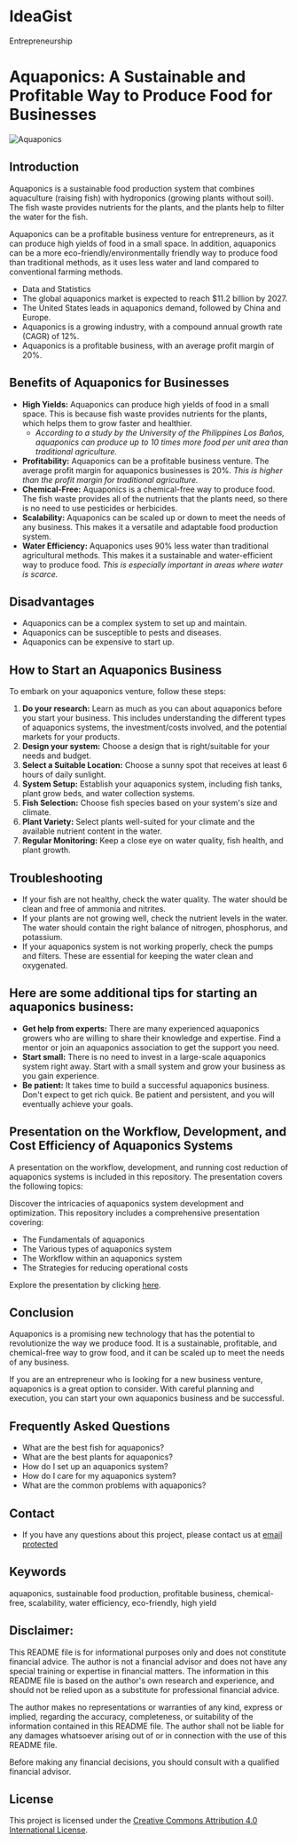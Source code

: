 # IdeaGist
Entrepreneurship 

# Aquaponics: A Sustainable and Profitable Way to Produce Food for Businesses

![Aquaponics](https://assets.new.siemens.com/siemens/assets/api/uuid:7470b8a0-412b-4626-ad30-471c795ac8f5/width:1920/quality:high/7470b8a0-412b-4626-ad30-471c795ac8f5.webp)  <!-- Replace with an actual image link -->

## Introduction

Aquaponics is a sustainable food production system that combines aquaculture (raising fish) with hydroponics (growing plants without soil). The fish waste provides nutrients for the plants, and the plants help to filter the water for the fish.

Aquaponics can be a profitable business venture for entrepreneurs, as it can produce high yields of food in a small space. In addition, aquaponics can be a more eco-friendly/environmentally friendly way to produce food than traditional methods, as it uses less water and land compared to conventional farming methods.

- Data and Statistics
- The global aquaponics market is expected to reach $11.2 billion by 2027.
- The United States leads in aquaponics demand, followed by China and Europe.
- Aquaponics is a growing industry, with a compound annual growth rate (CAGR) of 12%.
- Aquaponics is a profitable business, with an average profit margin of 20%.

## Benefits of Aquaponics for Businesses
- **High Yields:** Aquaponics can produce high yields of food in a small space. This is because fish waste provides nutrients for the plants, which helps them to grow faster and healthier.
  - *According to a study by the University of the Philippines Los Baños, aquaponics can produce up to 10 times more food per unit area than traditional agriculture.*
- **Profitability:** Aquaponics can be a profitable business venture. The average profit margin for aquaponics businesses is 20%. *This is higher than the profit margin for traditional agriculture.*
- **Chemical-Free:** Aquaponics is a chemical-free way to produce food. The fish waste provides all of the nutrients that the plants need, so there is no need to use pesticides or herbicides. 
- **Scalability:** Aquaponics can be scaled up or down to meet the needs of any business. This makes it a versatile and adaptable food production system. 
- **Water Efficiency:** Aquaponics uses 90% less water than traditional agricultural methods. This makes it a sustainable and water-efficient way to produce food. *This is especially important in areas where water is scarce.*

## Disadvantages

- Aquaponics can be a complex system to set up and maintain.
- Aquaponics can be susceptible to pests and diseases.
- Aquaponics can be expensive to start up.

## How to Start an Aquaponics Business

To embark on your aquaponics venture, follow these steps:

1. **Do your research:** Learn as much as you can about aquaponics before you start your business. This includes understanding the different types of aquaponics systems, the investment/costs involved, and the potential markets for your products.
2. **Design your system:** Choose a design that is right/suitable for your needs and budget.
3. **Select a Suitable Location:** Choose a sunny spot that receives at least 6 hours of daily sunlight.
4. **System Setup:** Establish your aquaponics system, including fish tanks, plant grow beds, and water collection systems.
5. **Fish Selection:** Choose fish species based on your system's size and climate.
6. **Plant Variety:** Select plants well-suited for your climate and the available nutrient content in the water.
7. **Regular Monitoring:** Keep a close eye on water quality, fish health, and plant growth.

## Troubleshooting
- If your fish are not healthy, check the water quality. The water should be clean and free of ammonia and nitrites.
- If your plants are not growing well, check the nutrient levels in the water. The water should contain the right balance of nitrogen, phosphorus, and potassium.
- If your aquaponics system is not working properly, check the pumps and filters. These are essential for keeping the water clean and oxygenated.

## Here are some additional tips for starting an aquaponics business:

- **Get help from experts:** There are many experienced aquaponics growers who are willing to share their knowledge and expertise. Find a mentor or join an aquaponics association to get the support you need.
- **Start small:** There is no need to invest in a large-scale aquaponics system right away. Start with a small system and grow your business as you gain experience.
- **Be patient:** It takes time to build a successful aquaponics business. Don't expect to get rich quick. Be patient and persistent, and you will eventually achieve your goals.

## Presentation on the Workflow, Development, and Cost Efficiency of Aquaponics Systems

A presentation on the workflow, development, and running cost reduction of aquaponics systems is included in this repository. The presentation covers the following topics:

Discover the intricacies of aquaponics system development and optimization. This repository includes a comprehensive presentation covering:

- The Fundamentals of aquaponics
- The Various types of aquaponics system 
- The Workflow within an aquaponics system
- The Strategies for reducing operational costs
<!-- Challenges faced in aquaponics system development
- Real-world case study showcasing a successful aquaponics project -->

Explore the presentation by clicking [here](https://docs.google.com/presentation/d/1p8781waFnfgw4h4umcsaSJOprJt4Zs616JEKe9aX1y4/edit?usp=sharing).

## Conclusion

Aquaponics is a promising new technology that has the potential to revolutionize the way we produce food. It is a sustainable, profitable, and chemical-free way to grow food, and it can be scaled up to meet the needs of any business.

If you are an entrepreneur who is looking for a new business venture, aquaponics is a great option to consider. With careful planning and execution, you can start your own aquaponics business and be successful.

## Frequently Asked Questions
- What are the best fish for aquaponics?
- What are the best plants for aquaponics?
- How do I set up an aquaponics system?
- How do I care for my aquaponics system?
- What are the common problems with aquaponics?

## Contact
- If you have any questions about this project, please contact us at [email protected](786m.abdullah@gmail.com)

## Keywords
aquaponics, sustainable food production, profitable business, chemical-free, scalability, water efficiency, eco-friendly, high yield

## Disclaimer:
This README file is for informational purposes only and does not constitute financial advice. The author is not a financial advisor and does not have any special training or expertise in financial matters. The information in this README file is based on the author's own research and experience, and should not be relied upon as a substitute for professional financial advice.

The author makes no representations or warranties of any kind, express or implied, regarding the accuracy, completeness, or suitability of the information contained in this README file. The author shall not be liable for any damages whatsoever arising out of or in connection with the use of this README file.

Before making any financial decisions, you should consult with a qualified financial advisor.

## License
This project is licensed under the [Creative Commons Attribution 4.0 International License](http://creativecommons.org/licenses/by/4.0/).
